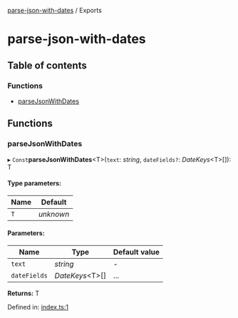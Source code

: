 [parse-json-with-dates](README.md) / Exports

# parse-json-with-dates

## Table of contents

### Functions

- [parseJsonWithDates](modules.md#parsejsonwithdates)

## Functions

### parseJsonWithDates

▸ `Const`**parseJsonWithDates**<T\>(`text`: *string*, `dateFields?`: *DateKeys*<T\>[]): T

#### Type parameters:

Name | Default |
------ | ------ |
`T` | *unknown* |

#### Parameters:

Name | Type | Default value |
------ | ------ | ------ |
`text` | *string* | - |
`dateFields` | *DateKeys*<T\>[] | ... |

**Returns:** T

Defined in: [index.ts:1](https://github.com/giacomorebonato/parse-json-with-dates/blob/0064ec9/src/index.ts#L1)
